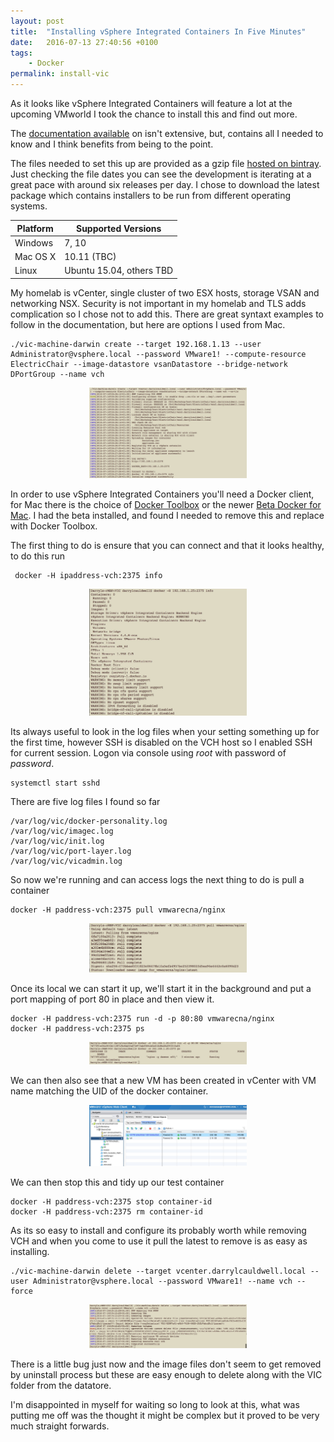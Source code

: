 ```yaml
---
layout: post
title:  "Installing vSphere Integrated Containers In Five Minutes"
date:   2016-07-13 27:40:56 +0100
tags:
    - Docker
permalink: install-vic
---
```

As it looks like vSphere Integrated Containers will feature a lot at the upcoming VMworld I took the chance 
to install this and find out more.

The [documentation available](https://github.com/vmware/vic/tree/master/doc/user_doc/vic_installation) 
on isn't extensive, but, contains all I needed to know and I think benefits from being to the point.

The files needed to set this up are provided as a gzip file 
[hosted on bintray](https://bintray.com/vmware/vic-repo/build#files). Just checking the file dates 
you can see the development is iterating at a great pace with around six releases per day. I chose to 
download the latest package which contains installers to be run from different operating systems.

|**Platform**|**Supported Versions**|
|---|---|
|Windows|7, 10|
|Mac OS X |10.11 (TBC)|
|Linux|Ubuntu 15.04, others TBD|

My homelab is vCenter, single cluster of two ESX hosts, storage VSAN and networking NSX. Security is not important in 
my homelab and TLS adds complication so I chose not to add this.  There are great syntaxt examples to follow in the 
documentation, but here are options I used from Mac.

    ./vic-machine-darwin create --target 192.168.1.13 --user Administrator@vsphere.local --password VMware1! --compute-resource ElectricChair --image-datastore vsanDatastore --bridge-network DPortGroup --name vch

<center><img src="/images/vic-install.jpg" width="50%"></center>

In order to use vSphere Integrated Containers you'll need a Docker client, for Mac there is the choice of [Docker Toolbox](https://www.docker.com/products/docker-toolbox) 
or the newer [Beta Docker for Mac](https://docs.docker.com/docker-for-mac/). I had the beta installed, and found I needed 
to remove this and replace with Docker Toolbox.

The first thing to do is ensure that you can connect and that it looks healthy, to do this run

     docker -H ipaddress-vch:2375 info

<center><img src="/images/vic-info.jpg" width="50%"></center>

Its always useful to look in the log files when your setting something up for the first time, however SSH is disabled on 
the VCH host so I enabled SSH for current session.  Logon via console using *root* with password of *password*.

    systemctl start sshd

There are five log files I found so far

    /var/log/vic/docker-personality.log
    /var/log/vic/imagec.log
    /var/log/vic/init.log
    /var/log/vic/port-layer.log
    /var/log/vic/vicadmin.log

So now we're running and can access logs the next thing to do is pull a container

    docker -H paddress-vch:2375 pull vmwarecna/nginx

<center><img src="/images/vic-nginx.jpg" width="50%"></center>

Once its local we can start it up,  we'll start it in the background and put a port mapping of port 80 in place and then view it.

    docker -H paddress-vch:2375 run -d -p 80:80 vmwarecna/nginx
    docker -H paddress-vch:2375 ps

<center><img src="/images/vic-nginx-go.jpg" width="50%"></center>

We can then also see that a new VM has been created in vCenter with VM name matching the UID of the docker container.

<center><img src="/images/vic-nginx-vm.jpg" width="50%"></center>

We can then stop this and tidy up our test container

    docker -H paddress-vch:2375 stop container-id
    docker -H paddress-vch:2375 rm container-id

As its so easy to install and configure its probably worth while removing VCH and when you come to use it pull the latest 
to remove is as easy as installing.

    ./vic-machine-darwin delete --target vcenter.darrylcauldwell.local --user Administrator@vsphere.local --password VMware1! --name vch --force

<center><img src="/images/vic-bye.jpg" width="50%"></center>

There is a little bug just now and the image files don't seem to get removed by uninstall process but these are easy enough 
to delete along with the VIC folder from the datatore.

I'm disappointed in myself for waiting so long to look at this, what was putting me off was the thought it might be 
complex but it proved to be very much straight forwards.